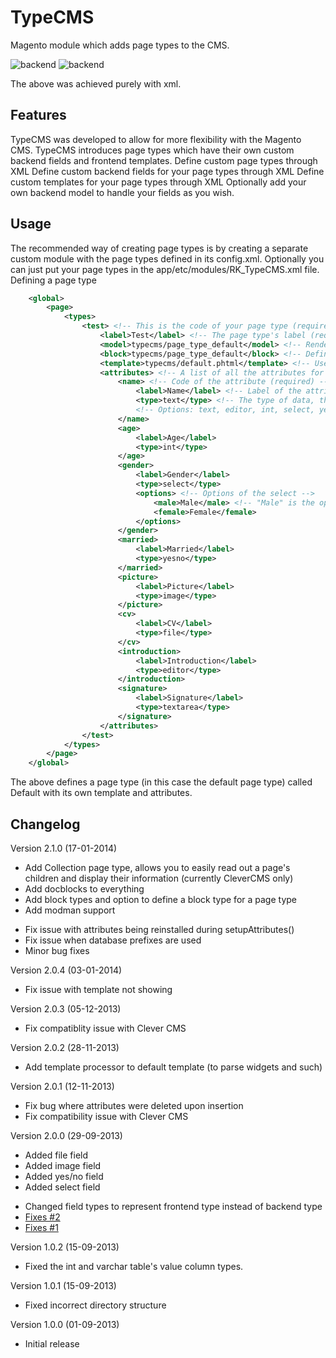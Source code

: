 TypeCMS
=======

Magento module which adds page types to the CMS.

![backend](http://i.imgur.com/OC4X7Ip.png)
![backend](http://i.imgur.com/qGhHK0C.png)

The above was achieved purely with xml.

Features
---
TypeCMS was developed to allow for more flexibility with the Magento CMS. TypeCMS introduces page types which have their own custom backend fields and frontend templates.
Define custom page types through XML
Define custom backend fields for your page types through XML
Define custom templates for your page types through XML
Optionally add your own backend model to handle your fields as you wish.

Usage
---
The recommended way of creating page types is by creating a separate custom module with the page types defined in its config.xml. Optionally you can just put your page types in the app/etc/modules/RK_TypeCMS.xml file.
Defining a page type
```xml
    <global>
        <page>
            <types>
                <test> <!-- This is the code of your page type (required) -->
                    <label>Test</label> <!-- The page type's label (required) -->
                    <model>typecms/page_type_default</model> <!-- Render the backend fields yourself (optional) -->
                    <block>typecms/page_type_default</block> <!-- Define the block used to display the page -->
                    <template>typecms/default.phtml</template> <!-- Use this template to render the page (optional) -->
                    <attributes> <!-- A list of all the attributes for the page type (optional) -->
                        <name> <!-- Code of the attribute (required) -->
                            <label>Name</label> <!-- Label of the attribute (required) -->
                            <type>text</type> <!-- The type of data, this also determines the field to be rendered. (required) -->
                            <!-- Options: text, editor, int, select, yesno, file, image. -->
                        </name>
                        <age>
                            <label>Age</label>
                            <type>int</type>
                        </age>
                        <gender>
                            <label>Gender</label>
                            <type>select</type>
                            <options> <!-- Options of the select -->
                                <male>Male</male> <!-- "Male" is the option label, "male" is the option value. -->
                                <female>Female</female>
                            </options>
                        </gender>
                        <married>
                            <label>Married</label>
                            <type>yesno</type>
                        </married>
                        <picture>
                            <label>Picture</label>
                            <type>image</type>
                        </picture>
                        <cv>
                            <label>CV</label>
                            <type>file</type>
                        </cv>
                        <introduction>
                            <label>Introduction</label>
                            <type>editor</type>
                        </introduction>
                        <signature>
                            <label>Signature</label>
                            <type>textarea</type>
                        </signature>
                    </attributes>
                </test>
            </types>
        </page>
    </global>
```

The above defines a page type (in this case the default page type) called Default with its own template and attributes.

Changelog
---
Version 2.1.0 (17-01-2014)
+ Add Collection page type, allows you to easily read out a page's children and display their information (currently CleverCMS only)
+ Add docblocks to everything
+ Add block types and option to define a block type for a page type
+ Add modman support
- Fix issue with attributes being reinstalled during setupAttributes()
- Fix issue when database prefixes are used
- Minor bug fixes

Version 2.0.4 (03-01-2014)
- Fix issue with template not showing

Version 2.0.3 (05-12-2013)
- Fix compatiblity issue with Clever CMS

Version 2.0.2 (28-11-2013)
+ Add template processor to default template (to parse widgets and such)

Version 2.0.1 (12-11-2013)
- Fix bug where attributes were deleted upon insertion
- Fix compatibility issue with Clever CMS

Version 2.0.0 (29-09-2013)
+ Added file field
+ Added image field
+ Added yes/no field
+ Added select field
- Changed field types to represent frontend type instead of backend type
- [Fixes #2](https://github.com/RickKuipers/TypeCMS/issues/2)
- [Fixes #1](https://github.com/RickKuipers/TypeCMS/issues/1)

Version 1.0.2 (15-09-2013)
- Fixed the int and varchar table's value column types.

Version 1.0.1 (15-09-2013)
- Fixed incorrect directory structure

Version 1.0.0 (01-09-2013)
- Initial release
